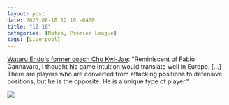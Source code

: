 ```yaml
---
layout: post
date: 2023-08-18 12:10 -0400
title: "12:10"
categories: [Notes, Premier League]
tags: [Liverpool]
---
```


[Wataru Endo's former coach Cho Kwi-Jae](https://www.jfa.jp/eng/samuraiblue/news/00030751/): "Reminiscent of Fabio Cannavaro, I thought his game intuition would translate well in Europe. [...] There are players who are converted from attacking positions to defensive positions, but he is the opposite. He is a unique type of player."

![](https://i.imgur.com/icDuUWM.jpg)


